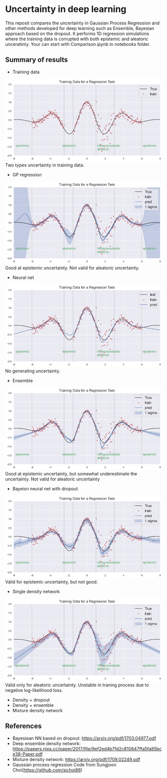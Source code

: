 # Uncertainty in deep learning
This reposit compares the uncertainty in Gaussian Process Regression and other methods developed for deep learning such as Ensemble, Bayesian approach based on the dropout. It performs 1D regression simulations where the training data is corrupted with both epistemic and aleatoric unceratinty. Your can start with Comparison.ipynb in notebooks folder.

## Summary of results
-  Training data
<img src="images/data.png">
Two types uncertainty in training data.

-  GP regression
<img src="images/GP.png">
Good at epistemic uncertainty. Not valid for aleatoric uncertainty.

-  Neural net
<img src="images/NN.png">
No generating uncertainty.

-  Ensemble 
<img src="images/Ensemble.png">
Good at epistemic uncertainty, but somewhat underestimate the uncertainty. Not valid for aleatoric uncertainty

-  Bayeisn neural net with dropout
<img src="images/NN_dropout.png">
Valid for epistemic uncertainty, but not good.

-  Single density network
<img src="images/density.png">
Valid only for aleatoric uncertainty. Unstable in traning process due to negative log-likelihood loss.

- Density + dropout
- Density + ensemble
- Mixture density network

## References
* Bayesiean NN based on dropout: https://arxiv.org/pdf/1703.04977.pdf
* Deep ensemble density network: https://papers.nips.cc/paper/2017/file/9ef2ed4b7fd2c810847ffa5fa85bce38-Paper.pdf
* Mixture density network: https://arxiv.org/pdf/1709.02249.pdf
* Gaussian process regression Code from Sungjoon Choi(https://github.com/sjchoi86)
